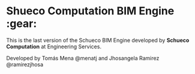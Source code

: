 
<h1>Shueco Computation BIM Engine :gear:</h1> 


  This is the last version of the Schueco BIM Engine developed by  __Schueco Computation__ at Engineering Services. 

Developed by Tomás Mena @menatj and Jhosangela Ramirez @ramirezjhosa 



